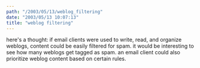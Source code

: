 ```yaml
---
path: "/2003/05/13/weblog_filtering" 
date: "2003/05/13 10:07:13" 
title: "weblog filtering" 
---
```

<p>here's a thought: if email clients were used to write, read, and organize weblogs, content could be easily filtered for spam. it would be interesting to see how many weblogs get tagged as spam. an email client could also prioritize weblog content based on certain rules.</p>